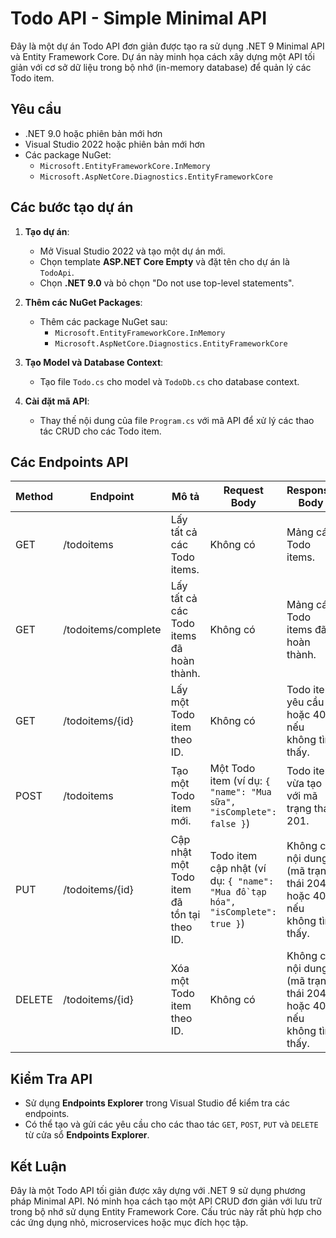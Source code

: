 # Todo API - Simple Minimal API

Đây là một dự án Todo API đơn giản được tạo ra sử dụng .NET 9 Minimal API và Entity Framework Core. Dự án này minh họa cách xây dựng một API tối giản với cơ sở dữ liệu trong bộ nhớ (in-memory database) để quản lý các Todo item.

## Yêu cầu

- .NET 9.0 hoặc phiên bản mới hơn
- Visual Studio 2022 hoặc phiên bản mới hơn
- Các package NuGet:
  - `Microsoft.EntityFrameworkCore.InMemory`
  - `Microsoft.AspNetCore.Diagnostics.EntityFrameworkCore`

## Các bước tạo dự án

1. **Tạo dự án**:
    - Mở Visual Studio 2022 và tạo một dự án mới.
    - Chọn template **ASP.NET Core Empty** và đặt tên cho dự án là `TodoApi`.
    - Chọn **.NET 9.0** và bỏ chọn "Do not use top-level statements".

2. **Thêm các NuGet Packages**:
    - Thêm các package NuGet sau:
      - `Microsoft.EntityFrameworkCore.InMemory`
      - `Microsoft.AspNetCore.Diagnostics.EntityFrameworkCore`

3. **Tạo Model và Database Context**:
    - Tạo file `Todo.cs` cho model và `TodoDb.cs` cho database context.

4. **Cài đặt mã API**:
    - Thay thế nội dung của file `Program.cs` với mã API để xử lý các thao tác CRUD cho các Todo item.


## Các Endpoints API

| **Method** | **Endpoint**          | **Mô tả**                                          | **Request Body**                                                                                 | **Response Body**                                                     |
|------------|-----------------------|---------------------------------------------------|--------------------------------------------------------------------------------------------------|----------------------------------------------------------------------|
| GET        | /todoitems            | Lấy tất cả các Todo items.                       | Không có                                                                                         | Mảng các Todo items.                                                  |
| GET        | /todoitems/complete   | Lấy tất cả các Todo items đã hoàn thành.         | Không có                                                                                         | Mảng các Todo items đã hoàn thành.                                    |
| GET        | /todoitems/{id}       | Lấy một Todo item theo ID.                       | Không có                                                                                         | Todo item yêu cầu hoặc 404 nếu không tìm thấy.                        |
| POST       | /todoitems            | Tạo một Todo item mới.                           | Một Todo item (ví dụ: `{ "name": "Mua sữa", "isComplete": false }`)                              | Todo item vừa tạo với mã trạng thái 201.                              |
| PUT        | /todoitems/{id}       | Cập nhật một Todo item đã tồn tại theo ID.       | Todo item cập nhật (ví dụ: `{ "name": "Mua đồ tạp hóa", "isComplete": true }`)                   | Không có nội dung (mã trạng thái 204) hoặc 404 nếu không tìm thấy.    |
| DELETE     | /todoitems/{id}       | Xóa một Todo item theo ID.                       | Không có                                                                                         | Không có nội dung (mã trạng thái 204) hoặc 404 nếu không tìm thấy.    |


## Kiểm Tra API

- Sử dụng **Endpoints Explorer** trong Visual Studio để kiểm tra các endpoints.
- Có thể tạo và gửi các yêu cầu cho các thao tác `GET`, `POST`, `PUT` và `DELETE` từ cửa sổ **Endpoints Explorer**.

## Kết Luận

Đây là một Todo API tối giản được xây dựng với .NET 9 sử dụng phương pháp Minimal API. Nó minh họa cách tạo một API CRUD đơn giản với lưu trữ trong bộ nhớ sử dụng Entity Framework Core. Cấu trúc này rất phù hợp cho các ứng dụng nhỏ, microservices hoặc mục đích học tập.
